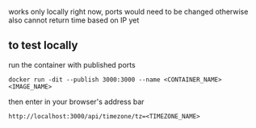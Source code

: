 works only locally right now, ports would need to be changed otherwise
also cannot return time based on IP yet

## to test locally

run the container with published ports

`docker run -dit --publish 3000:3000 --name <CONTAINER_NAME> <IMAGE_NAME>`

then enter in your browser's address bar

`http://localhost:3000/api/timezone/tz=<TIMEZONE_NAME>`
